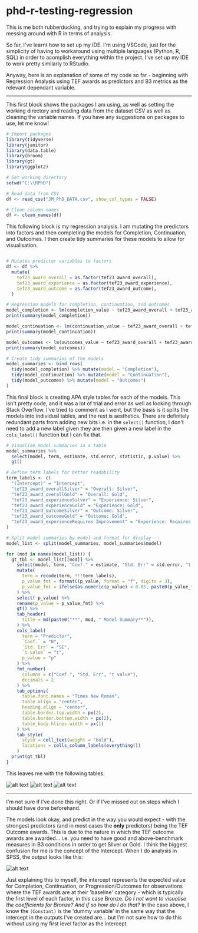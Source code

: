 # phd-r-testing-regression

This is me both rubberducking, and trying to explain my progress with messing around with R in terms of analysis.

So far, I've learnt how to set up my IDE. I'm using VSCode, just for the simplicity of having to workaround using multiple languages (Python, R, SQL) in order to acomplish everything within the project. I've set up my IDE to work pretty similarly to RStudio. 

Anyway, here is an explanation of some of my code so far - beginning with Regression Analysis using TEF awards as predictors and B3 metrics as the relevant dependant variable.

---

This first block shows the packages I am using, as well as setting the working directory and reading data from the dataset CSV as well as cleaning the variable names. If you have any suggestions on packages to use, let me know!

```R
# Import packages
library(tidyverse)
library(janitor)
library(data.table)
library(broom)
library(gt)
library(ggplot2)

# Set working directory
setwd("C:\\RPhD")

# Read data from CSV
df <- read_csv("JM_PhD_DATA.csv", show_col_types = FALSE)

# Clean column names
df <- clean_names(df)

```
This following block is my regression analysis. I am mutating the predictors into factors and then completing the models for Completion, Continuation, and Outcomes. I then create tidy summaries for these models to allow for visualisation.
```R

# Mutates predictor variables to factors
df <- df %>%
  mutate(
    tef23_award_overall = as.factor(tef23_award_overall),
    tef23_award_experience = as.factor(tef23_award_experience),
    tef23_award_outcome = as.factor(tef23_award_outcome),
  )

# Regression models for completion, continuation, and outcomes
model_completion <- lm(completion_value ~ tef23_award_overall + tef23_award_experience + tef23_award_outcome, data = df) # nolint
print(summary(model_completion))

model_continuation <- lm(continuation_value ~ tef23_award_overall + tef23_award_experience + tef23_award_outcome, data = df) # nolint
print(summary(model_continuation))

model_outcomes <- lm(outcomes_value ~ tef23_award_overall + tef23_award_experience + tef23_award_outcome, data = df) # nolint
print(summary(model_outcomes))

# Create tidy summaries of the models
model_summaries <- bind_rows(
  tidy(model_completion) %>% mutate(model = "Completion"),
  tidy(model_continuation) %>% mutate(model = "Continuation"),
  tidy(model_outcomes) %>% mutate(model = "Outcomes")
)

```

This final block is creating APA style tables for each of the models. This isn't pretty code, and it was a lot of trial and error as well as looking through Stack Overflow. I've tried to comment as I went, but the basis is it splits the models into individual tables, and the rest is aesthetics. There are definitely redundant parts from adding new bits i.e. in the ```select()``` function, I don't need to add a new label given they are then given a new label in the ```cols_label()``` function but I can fix that.

```R
# Visualise model summaries in a table
model_summaries %>%
  select(model, term, estimate, std.error, statistic, p.value) %>%
  gt()

# Define term labels for better readability
term_labels <- c(
  "(Intercept)" = "Intercept",
  "tef23_award_overallSilver" = "Overall: Silver",
  "tef23_award_overallGold" = "Overall: Gold",
  "tef23_award_experienceSilver" = "Experience: Silver",
  "tef23_award_experienceGold" = "Experience: Gold",
  "tef23_award_outcomeSilver" = "Outcome: Silver",
  "tef23_award_outcomeGold" = "Outcome: Gold",
  "tef23_award_experienceRequires Improvement" = "Experience: Requires Improvement" # nolint
)

# Split model summaries by model and format for display
model_list <- split(model_summaries, model_summaries$model)

for (mod in names(model_list)) {
  gt_tbl <- model_list[[mod]] %>%
    select(model, term, "Coef." = estimate, "Std. Err" = std.error, "t value" = statistic, p_value = p.value) %>% # nolint
    mutate(
      term = recode(term, !!!term_labels),
      p_value_fmt = formatC(p_value, format = "f", digits = 3),
      p_value_fmt = ifelse(as.numeric(p_value) < 0.05, paste0(p_value_fmt, " *"), p_value_fmt) # nolint
    ) %>%
    select(-p_value) %>%
    rename(p_value = p_value_fmt) %>%
    gt() %>%
    tab_header(
      title = md(paste0("**", mod, " Model Summary**")),
    ) %>%
    cols_label(
      term = "Predictor",
      `Coef.` = "B",
      `Std. Err` = "SE",
      `t value` = "t",
      p_value = "p"
    ) %>%
    fmt_number(
      columns = c("Coef.", "Std. Err", "t value"),
      decimals = 2
    ) %>%
    tab_options(
      table.font.names = "Times New Roman",
      table.align = "center",
      heading.align = "center",
      table.border.top.width = px(2),
      table.border.bottom.width = px(2),
      table_body.hlines.width = px(1)
    ) %>%
    tab_style(
      style = cell_text(weight = "bold"),
      locations = cells_column_labels(everything())
    )
  print(gt_tbl)
}

```

This leaves me with the following tables:

![alt text](https://github.com/jackmedlin/phd-r-testing/blob/main/continuation-model-summary.png "Continuation")
![alt text](https://github.com/jackmedlin/phd-r-testing/blob/main/completion-model-summary.png "Completion")
![alt text](https://github.com/jackmedlin/phd-r-testing/blob/main/outcomes-model-summary.png "Progression")

---

I'm not sure if I've done this right. Or if I've missed out on steps which I should have done beforehand.

The models look okay, and predict in the way you would expect - with the strongest predictors (and in most cases the **only** predictors) being the TEF Outcome awards. This is due to the nature in which the TEF outcome awards are awarded... i.e. you need to have good and above-benchmark measures in B3 conditions in order to get Silver or Gold. I think the biggest confusion for me is the concept of the Intercept. When I do analysis in SPSS, the output looks like this:


![alt text](https://github.com/jackmedlin/phd-r-testing/blob/main/regression-diss-example.png "Example")


Just explaining this to myself, the intercept represents the expected value for Completion, Continuation, or Progression/Outcomes for observations where the TEF awards are at their 'baseline' category - which is typically the first level of each factor, in this case Bronze. _Do I not want to visualise the coefficients for Bronze? And if so how do I do that?_ In the case above, I know the ```(Constant)``` is the 'dummy variable' in the same way that the intercept in the outputs I've created are... but I'm not sure how to do this without using my first level factor as the intercept. 
